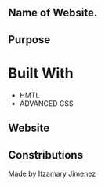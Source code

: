 ## Name of Website.

## Purpose


# Built With
* HMTL
* ADVANCED CSS

## Website


## Constributions
Made by Itzamary Jimenez